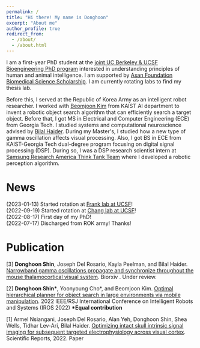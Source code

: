 ```yaml
---
permalink: /
title: "Hi there! My name is Donghoon"
excerpt: "About me"
author_profile: true
redirect_from: 
  - /about/
  - /about.html
---
```


I am a first-year PhD student at the [joint UC Berkeley & UCSF Bioengineering PhD program](https://bioegrad.berkeley.edu/) interested in understanding principles of human and animal intelligence. I am supported by [Asan Foundation Biomedical Science Scholarship](https://www.asanfoundation.or.kr/af/eng/main.do). I am currently rotating labs to find my thesis lab.

Before this, I served at the Republic of Korea Army as an intelligent robot researcher. I worked with [Beomjoon Kim](https://beomjoonkim.github.io/) from KAIST AI department to invent a robotic object search algorithm that can efficiently search a target object. Before that, I got MS in Electrical and Computer Engineering (ECE) from Georgia Tech. I studied systems and computational neuroscience advised by [Bilal Haider](https://haider.gatech.edu/). During my Master's, I studied how a new type of gamma oscillation affects visual processing. Also, I got BS in ECE from KAIST-Georgia Tech dual-degree program focusing on digital signal processing (DSP). During so, I was a DSP research scientist intern at [Samsung Research America Think Tank Team](https://thinktankteam.info/) where I developed a robotic perception algorithm.

News
======
(2023-01-13) Started rotation at [Frank lab at UCSF](https://franklab.ucsf.edu/)!\
(2022-09-19) Started rotation at [Chang lab at UCSF](https://changlab.ucsf.edu/)!\
(2022-08-17) First day of my PhD! \
(2022-07-17) Discharged from ROK army! Thanks! 


Publication
======
[3] **Donghoon Shin**, Joseph Del Rosario, Kayla Peelman, and Bilal Haider. [Narrowband gamma oscillations propagate and synchronize throughout the mouse thalamocortical visual system](https://www.biorxiv.org/content/10.1101/2022.05.19.491028v1). Biorxiv . Under review. 

[2] **Donghoon Shin\***, Yoonyoung Cho*, and Beomjoon Kim. [Optimal hierarchical planner for object search in large environments via mobile manipulation](https://drive.google.com/file/d/1Sm2VHC4giK4cPEOs-aHkD5-on-sibzuq/view?usp=sharing). 2022 IEEE/RSJ International Conference on Intelligent Robots and Systems (IROS 2022) **\*Equal contribution** 

[1] Armel Nsiangani, Joseph Del Rosario, Alan Yeh, Donghoon Shin, Shea Wells, Tidhar Lev-Ari, Bilal Haider. [Optimizing intact skull intrinsic signal imaging for subsequent targeted electrophysiology across visual cortex](https://www.nature.com/articles/s41598-022-05932-2). Scientific Reports, 2022. Paper 